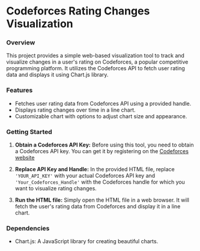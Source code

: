
# Codeforces Rating Changes Visualization

### Overview

This project provides a simple web-based visualization tool to track and visualize changes in a user's rating on Codeforces, a popular competitive programming platform. It utilizes the Codeforces API to fetch user rating data and displays it using Chart.js library.

### Features

- Fetches user rating data from Codeforces API using a provided handle.
- Displays rating changes over time in a line chart.
- Customizable chart with options to adjust chart size and appearance.

### Getting Started

1. **Obtain a Codeforces API Key:** Before using this tool, you need to obtain a Codeforces API key. You can get it by registering on the [Codeforces website](https://codeforces.com/apiHelp)

2. **Replace API Key and Handle:** In the provided HTML file, replace `'YOUR_API_KEY'` with your actual Codeforces API key and `'Your_Codeforces_Handle'` with the Codeforces handle for which you want to visualize rating changes.

3. **Run the HTML file:** Simply open the HTML file in a web browser. It will fetch the user's rating data from Codeforces and display it in a line chart.

### Dependencies

- Chart.js: A JavaScript library for creating beautiful charts.
